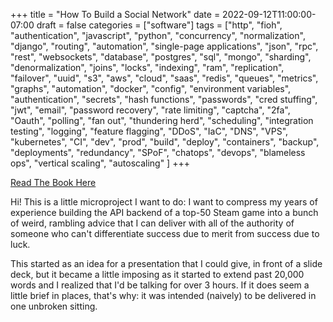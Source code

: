 +++
title = "How To Build a Social Network"
date = 2022-09-12T11:00:00-07:00
draft = false
categories = ["software"]
tags = ["http", "fioh", "authentication", "javascript", "python", "concurrency", "normalization", "django", "routing", "automation",
    "single-page applications", "json", "rpc", "rest", "websockets", "database", "postgres", "sql", "mongo", "sharding",
    "denormalization", "joins", "locks", "indexing", "ram", "replication", "failover", "uuid", "s3", "aws", "cloud",
    "saas", "redis", "queues", "metrics", "graphs", "automation", "docker", "config", "environment variables",
    "authentication", "secrets", "hash functions", "passwords", "cred stuffing", "jwt", "email", "password recovery",
    "rate limiting", "captcha", "2fa", "Oauth", "polling", "fan out", "thundering herd", "scheduling", "integration testing",
    "logging", "feature flagging", "DDoS", "IaC", "DNS", "VPS", "kubernetes", "CI", "dev", "prod", "build", "deploy",
    "containers", "backup", "deployments", "redundancy", "SPoF", "chatops", "devops", "blameless ops", "vertical scaling",
    "autoscaling"  ]
+++

[Read The Book Here](https://books.cube-drone.com/how-to-build/)

Hi! This is a little microproject I want to do: I want to compress my years of experience building the API backend of a top-50 Steam game into a bunch of weird, rambling advice that I can deliver with all of the authority of someone who can't differentiate success due to merit from success due to luck.

<!--more-->

This started as an idea for a presentation that I could give, in front of a slide deck, but it became a little imposing as it started to extend past 20,000 words and I realized that I'd be talking for over 3 hours. If it does seem a little brief in places, that's why: it was intended (naively) to be delivered in one unbroken sitting.
